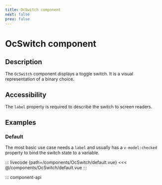 ```yaml
---
title: OcSwitch component
next: false
prev: false
---
```


# OcSwitch component

## Description

The `OcSwitch` component displays a toggle switch. It is a visual representation of a binary choice.

## Accessibility

The `label` property is required to describe the switch to screen readers.

## Examples

### Default

The most basic use case needs a `label` and usually has a `v-model:checked` property to bind the switch state to a variable.

::: livecode {path=/components/OcSwitch/default.vue}
<<< @/components/OcSwitch/default.vue
:::

::: component-api
